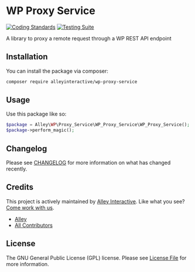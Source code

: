 # WP Proxy Service

[![Coding Standards](https://github.com/alleyinteractive/wp-proxy-service/actions/workflows/coding-standards.yml/badge.svg)](https://github.com/alleyinteractive/wp-proxy-service/actions/workflows/coding-standards.yml)
[![Testing Suite](https://github.com/alleyinteractive/wp-proxy-service/actions/workflows/unit-test.yml/badge.svg)](https://github.com/alleyinteractive/wp-proxy-service/actions/workflows/unit-test.yml)

A library to proxy a remote request through a WP REST API endpoint

## Installation

You can install the package via composer:

```bash
composer require alleyinteractive/wp-proxy-service
```

## Usage

Use this package like so:

```php
$package = Alley\WP\Proxy_Service\WP_Proxy_Service\WP_Proxy_Service();
$package->perform_magic();
```

## Changelog

Please see [CHANGELOG](CHANGELOG.md) for more information on what has changed recently.

## Credits

This project is actively maintained by [Alley
Interactive](https://github.com/alleyinteractive). Like what you see? [Come work
with us](https://alley.co/careers/).

- [Alley](https://github.com/Alley)
- [All Contributors](../../contributors)

## License

The GNU General Public License (GPL) license. Please see [License File](LICENSE) for more information.